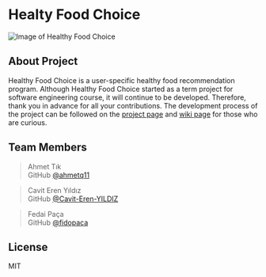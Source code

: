 # Healty Food Choice
![Image of Healthy Food Choice](https://res.cloudinary.com/dxvaflw4a/image/upload/v1635691060/hfc-software/food_i1du5j.jpg)
## About Project
Healthy Food Choice is a user-specific healthy food recommendation program. Although Healthy Food Choice started as a term project for software engineering course, it will continue to be developed. Therefore, thank you in advance for all your contributions.
The development process of the project can be followed on the [project page](https://github.com/ahmetq11/Healthy-Food-Choice/projects) and [wiki page](https://github.com/ahmetq11/Healthy-Food-Choice/wiki) for those who are curious. 

## Team Members
> Ahmet Tık <br>
> GitHub [@ahmetq11](https://github.com/ahmetq11)

> Cavit Eren Yıldız <br>
> GitHub [@Cavit-Eren-YILDIZ](https://github.com/Cavit-Eren-YILDIZ)

> Fedai Paça <br>
> GitHub [@fidopaca](https://github.com/fidopaca)

## License
MIT
